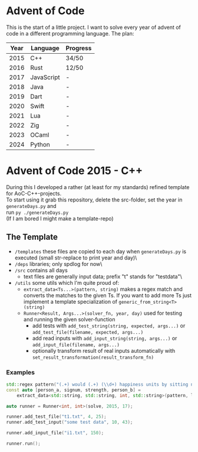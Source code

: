 # Advent of Code

This is the start of a little project.
I want to solve every year of advent of code in a different programming language.
The plan:

| Year | Language   | Progress |
|------|------------|----------|
| 2015 | C++        | 34/50    |
| 2016 | Rust       | 12/50    |
| 2017 | JavaScript | -        |
| 2018 | Java       | -        |
| 2019 | Dart       | -        |
| 2020 | Swift      | -        |
| 2021 | Lua        | -        |
| 2022 | Zig        | -        |
| 2023 | OCaml      | -        |
| 2024 | Python     | -        |

# Advent of Code 2015 - C++

During this I developed a rather (at least for my standards) refined template for AoC-C++-projects.\
To start using it grab this repository, delete the src-folder, set the year in `generateDays.py` and\
run `py ./generateDays.py`\
(If I am bored I might make a template-repo)

## The Template

- `/templates` these files  are copied to each day when `generateDays.py` is executed (small str-replace to print year and day)\
- `/deps` libraries; only spdlog for now\
- `/src` contains all days
  - text files are generally input data; prefix "t" stands for "testdata"\
- `/utils` some utils which I'm quite proud of:
  - `extract_data<Ts...>(pattern, string)` makes a regex match and converts the matches to the given Ts. If you want to add more Ts just implement a template specialization of `generic_from_string<T>(string)` 
  - `Runner<Result, Args...>(solver_fn, year, day)` used for testing and running the given solver-function
    - add tests with `add_test_string(string, expected, args...)` or `add_test_file(filename, expected, args...)`
    - add read inputs with `add_input_string(string, args...)` or `add_input_file(filename, args...)`
    - optionally transform result of real inputs automatically with `set_result_transformation(result_transform_fn)`
 

### Examples
```cpp
std::regex pattern("(.+) would (.+) (\\d+) happiness units by sitting next to (.+).");
const auto [person_a, signum, strength, person_b] =
    extract_data<std::string, std::string, int, std::string>(pattern, line);
```

```cpp
auto runner = Runner<int, int>(solve, 2015, 17);

runner.add_test_file("t1.txt", 4, 25);
runner.add_test_input("some test data", 10, 43);

runner.add_input_file("i1.txt", 150);

runner.run();
```